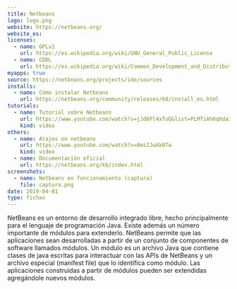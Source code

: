 ```yaml
---
title: Netbeans
logo: logo.png
website: https://netbeans.org/
website_es:
licenses:
  - name: GPLv2
    url: https://es.wikipedia.org/wiki/GNU_General_Public_License
  - name: CDDL
    url: https://es.wikipedia.org/wiki/Common_Development_and_Distribution_License
myapps: true
source: https://netbeans.org/projects/ide/sources
installs:
  - name: Cómo instalar Netbeans
    url: https://netbeans.org/community/releases/68/install_es.html
tutorials:
  - name: Tutorial sobre Netbeans
    url: https://www.youtube.com/watch?v=jJd6Pl4xTuQ&list=PLMTiAh6qhda3emws2jBAiFl-luqFeSDvX
    kind: video
others:
  - name: Atajos en netbeans
    url: https://www.youtube.com/watch?v=8miIJwXkBTw
    kind: video
  - name: Documentación oficial
    url: https://netbeans.org/kb/index.html
screenshots:
  - name: Netbeans en funcionamiento (captura)
    file: captura.png
date: 2019-04-01
type: fichas
---
```


NetBeans es un entorno de desarrollo integrado libre, hecho principalmente para el lenguaje de programación Java. Existe además un número importante de módulos para extenderlo.
NetBeans permite que las aplicaciones sean desarrolladas a partir de un conjunto de componentes de software llamados módulos. Un módulo es un archivo Java que contiene clases de java escritas para interactuar con las APIs de NetBeans y un archivo especial (manifest file) que lo identifica como módulo. Las aplicaciones construidas a partir de módulos pueden ser extendidas agregándole nuevos módulos.